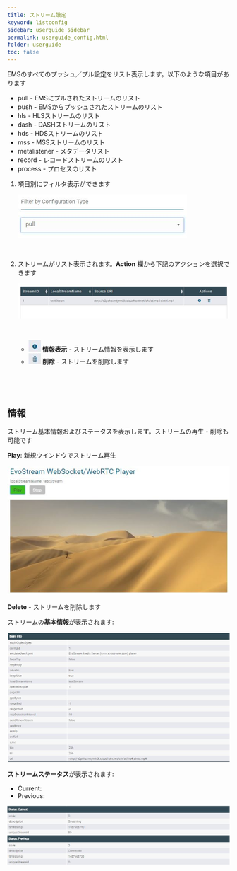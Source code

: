 ```yaml
---
title: ストリーム設定
keyword: listconfig
sidebar: userguide_sidebar
permalink: userguide_config.html
folder: userguide
toc: false
---
```



EMSのすべてのプッシュ／プル設定をリスト表示します。以下のような項目があります


- pull - EMSにプルされたストリームのリスト
- push - EMSからプッシュされたストリームのリスト
- hls - HLSストリームのリスト
- dash - DASHストリームのリスト
- hds - HDSストリームのリスト
- mss - MSSストリームのリスト
- metalistener - メタデータリスト
- record - レコードストリームのリスト
- process - プロセスのリスト



1. 項目別にフィルタ表示ができます

   ![](images/userguide/Config_filter.jpg)

   ​

2. ストリームがリスト表示されます。**Action** 欄から下記のアクションを選択できます

   ![](images/userguide/Config_filtered.JPG)

   ​

   - ![](images/userguide/Config_info.JPG)   **情報表示** - ストリーム情報を表示します
   - ![](images/userguide/VOD_delete.JPG)   **削除** - ストリームを削除します

   ​

   ​

## 情報

ストリーム基本情報およびステータスを表示します。ストリームの再生・削除も可能です

**Play**:  新規ウインドウでストリーム再生

![](images/userguide/Config_playstream.jpg)



**Delete** - ストリームを削除します



ストリームの**基本情報**が表示されます:

![](images/userguide/Config_basicinfo.jpg)



**ストリームステータス**が表示されます:

- Current:
- Previous:

![](images/userguide/Config_status.jpg)
